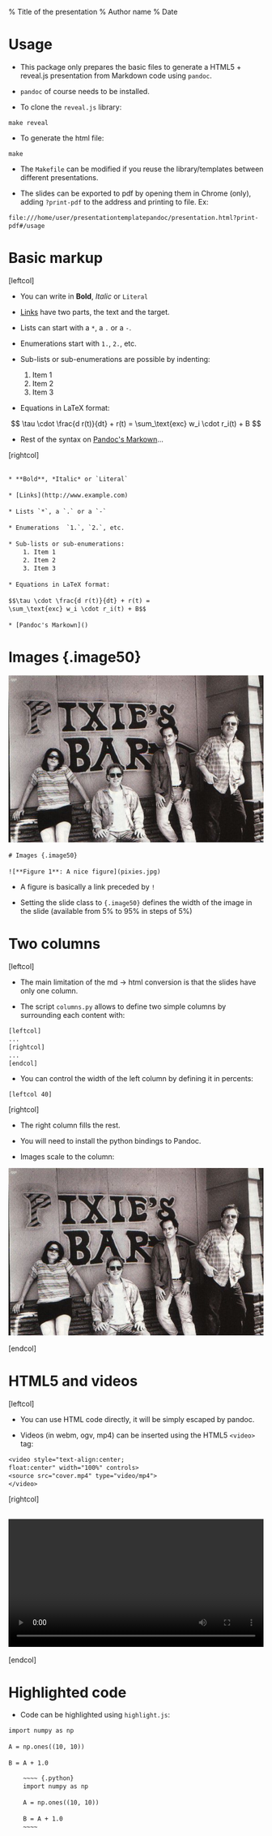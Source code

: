 % Title of the presentation
% Author name
% Date

# Usage

* This package only prepares the basic files to generate a HTML5 + reveal.js presentation from Markdown code using `pandoc`.

* `pandoc` of course needs to be installed.

* To clone the `reveal.js` library:

~~~~
make reveal
~~~~

* To generate the html file:

~~~~
make
~~~~

* The `Makefile` can be modified if you reuse the library/templates between different presentations.

* The slides can be exported to pdf by opening them in Chrome (only), adding `?print-pdf` to the address and printing to file. Ex:

~~~~
file:///home/user/presentationtemplatepandoc/presentation.html?print-pdf#/usage
~~~~

# Basic markup

[leftcol]

* You can write in **Bold**, *Italic* or `Literal`

* [Links](http://www.example.com) have two parts, the text and the target.

* Lists can start with a `*`, a `.` or a `-`.

* Enumerations start with `1.`, `2.`, etc.

* Sub-lists or sub-enumerations are possible by indenting:
    1. Item 1
    2. Item 2
    3. Item 3  

* Equations in LaTeX format:

$$
\tau \cdot \frac{d r(t)}{dt} + r(t) = 
\sum_\text{exc} w_i \cdot r_i(t) + B
$$

* Rest of the syntax on [Pandoc's Markown]()...

[rightcol]

~~~~{.md}

* **Bold**, *Italic* or `Literal`

* [Links](http://www.example.com) 

* Lists `*`, a `.` or a `-`

* Enumerations  `1.`, `2.`, etc.

* Sub-lists or sub-enumerations:
    1. Item 1
    2. Item 2
    3. Item 3  

* Equations in LaTeX format:

$$\tau \cdot \frac{d r(t)}{dt} + r(t) = 
\sum_\text{exc} w_i \cdot r_i(t) + B$$

* [Pandoc's Markown]()
~~~~

# Images {.image50}

![**Figure 1**: A nice figure](pixies.jpg)

~~~~{.markdown}
# Images {.image50}

![**Figure 1**: A nice figure](pixies.jpg)
~~~~

* A figure is basically a link preceded by `!`

* Setting the slide class to `{.image50}` defines the width of the image in the slide (available from 5% to 95% in steps of 5%)

# Two columns

[leftcol]

* The main limitation of the md $\rightarrow$ html conversion is that the slides have only one column.

* The script `columns.py` allows to define two simple columns by surrounding each content with:

~~~~
[leftcol]
...
[rightcol]
...
[endcol]
~~~~

* You can control the width of the left column by defining it in percents:

~~~~
[leftcol 40]
~~~~

[rightcol]

* The right column fills the rest.

* You will need to install the python bindings to Pandoc.

* Images scale to the column:

![](pixies.jpg)

[endcol]

# HTML5 and videos

[leftcol]

* You can use HTML code directly, it will be simply escaped by pandoc.

* Videos (in webm, ogv, mp4) can be inserted using the HTML5 `<video>` tag:

~~~~{.html}
<video style="text-align:center; 
float:center" width="100%" controls>
<source src="cover.mp4" type="video/mp4">
</video> 
~~~~

[rightcol]

<br>
<video style="text-align:center; float:center" width="100%" controls>
<source src="cover.mp4" type="video/mp4">
</video> 

[endcol]

# Highlighted code

* Code can be highlighted using `highlight.js`:

~~~~ {.python}
import numpy as np

A = np.ones((10, 10))

B = A + 1.0
~~~~

~~~~ 
    ~~~~ {.python}
    import numpy as np

    A = np.ones((10, 10))

    B = A + 1.0
    ~~~~
~~~~
